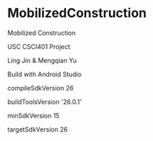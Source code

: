 # MobilizedConstruction

Mobilized Construction

USC CSCI401 Project

Ling Jin & Mengqian Yu

Build with Android Studio

  compileSdkVersion 26
  
  buildToolsVersion '26.0.1'
  
  minSdkVersion 15
  
  targetSdkVersion 26
